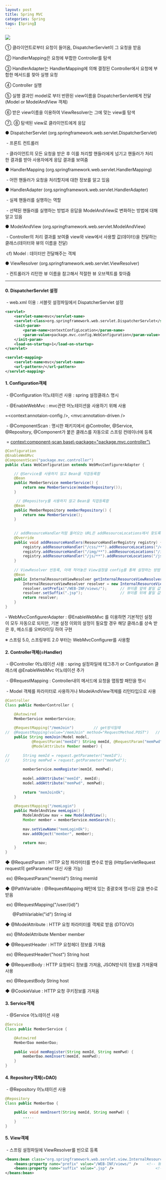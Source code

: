 ```yaml
---
layout: post
title: Spring MVC
categories: Spring
tags: [Spring]
---
```


![](https://blog.kakaocdn.net/dn/FeXmu/btqHP3BDUVY/hcGP7Itl0g9H1aUCpoKuzK/img.png)

① 클라이언트로부터 요청이 들어옴, DispatcherServlet이 그 요청을 받음

② HandlerMapping은 요청에 부합한 Controller를 탐색

③ HandlerAdapter는 HandlerMapping에 의해 결정된 Controller에서 요청에 부합한 메서드를 찾아 실행 요청

④ Controller 실행

⑤ 실행 결과인 model로 부터 반환된 view이름을 DispatcherServlet에게 전달 (Model or ModelAndView 객체)

⑥ 받은 view이름을 이용하여 ViewResolver는 그에 맞는 view를 탐색

⑦, ⑧ 탐색된 view로 클라이언트에게 응답

● DispatcherServlet (org.springframework.web.servlet.DispatcherServlet)

 - 프론트 컨트롤러

 - 클라이언트의 모든 요청을 받은 후 이를 처리할 핸들러에게 넘기고 핸들러가 처리한 결과를 받아 사용자에게 응답 결과를 보여줌

● HandlerMapping (org.springframework.web.servlet.HandlerMapping)

 - 어떤 핸들러가 요청을 처리할지에 대한 정보를 알고 있음

● HandlerAdapter (org.springframework.web.servlet.HandlerAdapter)

 - 실제 핸들러를 실행하는 역할

 - 선택된 핸들러를 실행하는 방법과 응답을 ModelAndView로 변화하는 방법에 대해 알고 있음

● ModelAndView (org.springframework.web.servlet.ModelAndView)

 - Controller의 처리 결과를 보여줄 view와 view에서 사용할 값(데이터)을 전달하는 클래스(데이터와 뷰의 이름을 전달)

 cf) Model : 데이터만 전달해주는 객체

● ViewResolver (org.springframework.web.servlet.ViewResolver)

 - 컨트롤러가 리턴한 뷰 이름을 참고해서 적절한 뷰 오브젝트를 찾아줌

---

#### 0\. DispatcherServlet 설정

 - web.xml 이용 : 서블릿 설정파일에서 DispatcherServlet 설정

```xml
<servlet>
	<servlet-name>mvc</servlet-name>
	<servlet-class>org.springframework.web.servlet.DispatcherServlet</servlet-class>
	<init-param>
	    <param-name>contextConfigLocation</param-name>
	    <param-value>package.mvc.config.WebConfiguration</param-value>	<!-- 자바 Config 클래스파일 -->
	</init-param>
	<load-on-startup>1</load-on-startup>
</servlet>

<servlet-mapping>
	<servlet-name>mvc</servlet-name>
	<url-pattern>/</url-pattern>
</servlet-mapping>
```

#### 1\. Configuration객체

 - @Configuration 어노테이션 사용 : spring 설정클래스 명시

 - @EnableWebMvc : mvc관련 어노테이션을 사용하기 위해 사용

 \=\<context:annotaion-config />, \<mvc:annotation-driven />

 - @ComponentScan : 명시한 패키지에서 @Controller, @Service, @Repository, @Component가 붙은 클래스를 자동으로 스프링 컨테이너에 등록 

 = <context:component-scan base\-package="package.mvc.controller"\>

```java
@Configuration 
@EnableWebMvc
@ComponentScan("package.mvc.controller")
public class WebConfiguration extends WebMvcConfigurerAdapter {

    // @Service를 사용하지 않고 Bean을 직접등록함
    @Bean
    public MemberService memberService() {
        return new MemberService(memberRepository());
    }

     // @Repository를 사용하지 않고 Bean을 직접등록함
    @Bean
    public MemberRepository memberRepository() {
        return new MemberService();
    }
    
    
    // addResourceHandler처럼 들어오는 URL은 addResourceLocations에서 찾도록 설정
    @Override
    public void addResourceHandlers(ResourceHandlerRegistry registry) {
        registry.addResourceHandler("/css/**").addResourceLocations("/css/").setCachePeriod(31556926);
        registry.addResourceHandler("/img/**").addResourceLocations("/img/").setCachePeriod(31556926);
        registry.addResourceHandler("/js/**").addResourceLocations("/js/").setCachePeriod(31556926);
    }
    
    // ViewResolver 빈등록, 아래 적어놓은 View설정을 config를 통해 설정하는 방법
    @Bean
    public InternalResourceViewResolver getInternalResourceViewResolver() {		
        InternalResourceViewResolver resolver = new InternalResourceViewResolver();
        resolver.setPrefix("/WEB-INF/views/");		// 뷰이름 앞에 붙일 값
        resolver.setSuffix(".jsp"); 				// 뷰이름 뒤에 붙일 값
        return resolver;
    }
}
```

\- WebMvcConfigurerAdapter : @EnableWebMvc 를 이용하면 기본적인 설정이 모두 자동으로 되지만, 기본 설정 이외의 설정이 필요할 경우 해당 클래스를 상속 받은 후, 메소드를 오버라이딩 하여 구현

※ 스프링 5.0, 스프링부트 2.0 부터는 WebMvcConfigurer를 사용함

#### 2\. Controller객체(=Handler)

 - @Controller 어노테이션 사용 : spring 설정파일에 <annotation-driven /> 태그추가 or Configuration 클래스에 @EnableWebMvc 어노테이션 추가

 - @RequestMapping : Controller내의 메서드에 요청을 맵핑할 패턴을 명시

 - Model 객체를 파라미터로 사용하거나 ModelAndView객체를 리턴타입으로 사용

```java
@Controller
Class public MemberController {

    @Autowired
    MemberService memberService;
    
    @RequestMapping("/memJoin")			// get방식일때
//  @RequestMapping(value="/memJoin" method="RequestMethod.POST")	// post방식일때
    public String memJoin(Model model, 
            @RequestParam("memId") String memId, @RequestParam("memPwd") String memPwd, 
            @ModelAttribute Member member) {
    
//      String memId = request.getParameter("memId");
//      String memPwd = request.getParameter("memPwd");
        
        memberService.memRegister(memId, memPwd);
        
        model.addAttribute("memId", memId);
        model.addAttribute("memPwd", memPwd);
        
        return "memJoinOk";
    }
    
    @RequestMapping("/memLogin")
    public ModelAndView memLogin() {
        ModelAndView mav = new ModelAndView();
        Member member = memberService.memSearch();
        
        mav.setViewName("memLoginOk");
        mav.addObject("member", member);
        
        return mav;
    }
}
```

◆ @RequestParam : HTTP 요청 파라미터를 변수로 받음 (HttpServletRequest request의 getParameter 대신 사용 가능)

 ex) @RequestParam("memId") String memId

◆ @PathVariable : @RequestMapping 패턴에 있는 중괄호에 명시된 값을 변수로 받음

 ex) @RequestMapping("/user/{id}")

      @PathVariable("id") String id

◆ @ModelAttribute : HTTP 요청 파라미터를 객체로 받음 (DTO/VO)

 ex) @ModelAttribute Member member

◆ @RequestHeader : HTTP 요청헤더 정보를 가져옴

 ex) @RequestHeader("host") String host

◆ @RequestBody : HTTP 요청바디 정보를 가져옴, JSON방식의 정보를 가져올때 사용

 ex) @RequestBody String host

◆ @CookieValue : HTTP 요청 쿠키정보를 가져옴

#### 3\. Service객체

 - @Service 어노테이션 사용

```java
@Service
Class public MemberService {

    @Autowired
    MemberDao memberDao;
    
    public void memRegister(String memId, String memPwd) {
        memberDao.memInsert(memId, memPwd);
    }
}
```

#### 4\. Repository객체(=DAO)

 - @Repository 어노테이션 사용

```java
@Repository
Class public MemberDao {

    public void memInsert(String memId, String memPwd) {
        .....
    }
}
```

#### 5\. View객체

 - 스프링 설정파일에 ViewResolver를 빈으로 등록

```xml
<beans:bean class="org.springframework.web.servlet.view.InternalResourceViewResolver">
    <beans:property name="prefix" value="/WEB-INF/views/" />	<!-- 뷰이름 앞에 붙일 값 -->
    <beans:property name="suffix" value=".jsp" />                	<!-- 뷰이름 뒤에 붙일 값 -->
</beans:bean>
```
